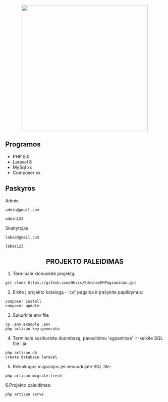 <p align="center"><a href="https://laravel.com" target="_blank"><img src="https://raw.githubusercontent.com/laravel/art/master/logo-lockup/5%20SVG/2%20CMYK/1%20Full%20Color/laravel-logolockup-cmyk-red.svg" width="400"></a></p>

<h2>Programos</h2>

<ul>
  <li>PHP 8.0</li>
  <li>Laravel 8</li>
  <li>MySql xx</li>
  <li>Composer xx</li>
</ul> 

<h2>Paskyros</h2>
<p>Admin</p>

```
admin@gmail.com
```
```
admin123
```
<p>Skaitytojas</p>

```
labas@gmail.com
```
```
labas123
```

<h2 align="center">PROJEKTO PALEIDIMAS</h2>

1. Terminale klonuokite projektą:
```
git clone https://github.com/HHvis/EdvinasPHPegzaminas.git
```
2. Eikite į projekto katalogą - 'cd' pagalba ir įrašykite papildymus:
```
composer install
composer update
```
3. Sukurkite env file
```
cp .env.example .env
php artisan key:generate
```
4. Terminale susikurkite duombazę, pavadinimu 'egzaminas' ir ikelkite SQL file i ja:
```
php artisan db
create database laravel
```
5. Reikalingos migracijos jei nenaudojate SQL file:
```
php artisan migrate:fresh
```
6.Projekto paleidimas:
```
php artisan serve
```
